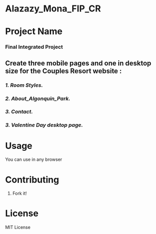 # Alazazy_Mona_FIP_CR

# Project Name

### **Final Integrated Project**

 ## Create three mobile pages and one in desktop size for the Couples Resort website :
 ### *1.  Room Styles.*

 ### *2.  About_Algonquin_Park.*

 ### *3. Contact.* 

 ### *3. Valentine Day desktop page.*


# Usage

You can use in any browser

# Contributing

1. Fork it!

# License

MIT License
